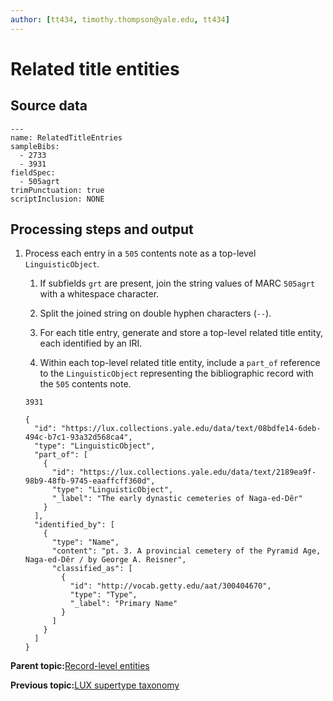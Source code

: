 ```yaml
---
author: [tt434, timothy.thompson@yale.edu, tt434]
---
```


# Related title entities

## Source data

```
---
name: RelatedTitleEntries
sampleBibs:
  - 2733
  - 3931
fieldSpec:
  - 505agrt
trimPunctuation: true
scriptInclusion: NONE
```

## Processing steps and output

1.  Process each entry in a `505` contents note as a top-level `LinguisticObject`.

    1.  If subfields `grt` are present, join the string values of MARC `505agrt` with a whitespace character.

    2.  Split the joined string on double hyphen characters \(`--`\).

    3.  For each title entry, generate and store a top-level related title entity, each identified by an IRI.

    4.  Within each top-level related title entity, include a `part_of` reference to the `LinguisticObject` representing the bibliographic record with the `505` contents note.

    `3931`

    ```
    {
      "id": "https://lux.collections.yale.edu/data/text/08bdfe14-6deb-494c-b7c1-93a32d568ca4",
      "type": "LinguisticObject",
      "part_of": [
        {
          "id": "https://lux.collections.yale.edu/data/text/2189ea9f-98b9-48fb-9745-eaaffcff360d",
          "type": "LinguisticObject",
          "_label": "The early dynastic cemeteries of Naga-ed-Dêr"
        }
      ],
      "identified_by": [
        {
          "type": "Name",
          "content": "pt. 3. A provincial cemetery of the Pyramid Age, Naga-ed-Dêr / by George A. Reisner",
          "classified_as": [
            {
              "id": "http://vocab.getty.edu/aat/300404670",
              "type": "Type",
              "_label": "Primary Name"
            }
          ]
        }
      ]
    }
    ```


**Parent topic:**[Record-level entities](../../concepts/record_level_entities.md)

**Previous topic:**[LUX supertype taxonomy](../../concepts/supertypes/supertypes.md)

